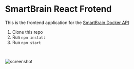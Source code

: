 # SmartBrain React Frotend
This is the frontend application for the [SmartBrain Docker API](https://github.com/mhanki/Smartbrain-Docker-API)

1. Clone this repo
2. Run `npm install`
3. Run `npm start`  

<br>

![screenshot](https://raw.githubusercontent.com/mhanki/SmartBrain-React/master/Screenshot.png)


